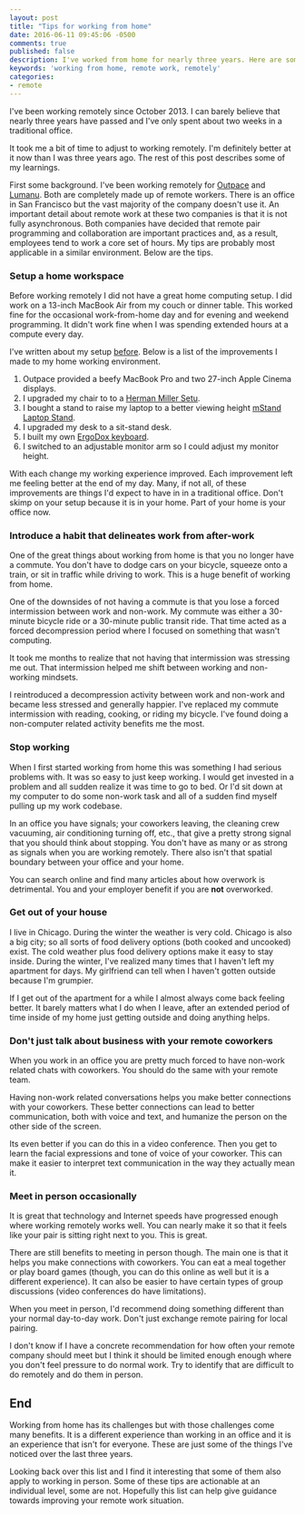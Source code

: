 ```yaml
---
layout: post
title: "Tips for working from home"
date: 2016-06-11 09:45:06 -0500
comments: true
published: false
description: I've worked from home for nearly three years. Here are some tips I've learned.
keywords: 'working from home, remote work, remotely'
categories:
- remote
---
```


I've been working remotely since October 2013. I can barely believe
that nearly three years have passed and I've only spent about two
weeks in a traditional office.

It took me a bit of time to adjust to working remotely. I'm definitely
better at it now than I was three years ago. The rest of this post
describes some of my learnings.

First some background. I've been working remotely for
[Outpace](http://outpace.com) and [Lumanu](https://lumanu.com). Both
are completely made up of remote workers. There is an office in San
Francisco but the vast majority of the company doesn't use it. An
important detail about remote work at these two companies is that it
is not fully asynchronous. Both companies have decided that remote
pair programming and collaboration are important practices and, as a
result, employees tend to work a core set of hours. My tips are
probably most applicable in a similar environment. Below are the tips.

### Setup a home workspace

Before working remotely I did not have a great home computing setup. I
did work on a 13-inch MacBook Air from my couch or dinner table. This
worked fine for the occasional work-from-home day and for evening and
weekend programming. It didn't work fine when I was spending extended
hours at a compute every day.

I've written about my setup
[before](/blog/2015/03/31/my-home-work-space/). Below is a list of the
improvements I made to my home working environment.

1. Outpace provided a beefy MacBook Pro and two 27-inch Apple Cinema displays.
1. I upgraded my chair to to a [Herman Miller Setu](http://amzn.to/1XNWKru).
1. I bought a stand to raise my laptop to a better viewing height [mStand Laptop Stand](http://www.amazon.com/gp/product/B000OOYECC/=as_li_tl?ie=UTF8&camp=1789&creative=390957&creativeASIN=B000OOYECC&linkCode=as2&tag=jakemccrary08-20&linkId=L5THOTZHJ6FPJSAL).
1. I upgraded my desk to a sit-stand desk.
1. I built my own [ErgoDox keyboard](/blog/2014/07/27/building-the-ergodox-keyboard/).
1. I switched to an adjustable monitor arm so I could adjust my monitor height.

With each change my working experience improved. Each improvement left
me feeling better at the end of my day. Many, if not all, of these
improvements are things I'd expect to have in in a traditional
office. Don't skimp on your setup because it is in your home. Part of
your home is your office now.

### Introduce a habit that delineates work from after-work

One of the great things about working from home is that you no longer
have a commute. You don't have to dodge cars on your bicycle, squeeze
onto a train, or sit in traffic while driving to work. This is a huge
benefit of working from home.

One of the downsides of not having a commute is that you lose a forced
intermission between work and non-work. My commute was either a
30-minute bicycle ride or a 30-minute public transit ride. That time
acted as a forced decompression period where I focused on something
that wasn't computing.

It took me months to realize that not having that intermission was
stressing me out. That intermission helped me shift between working
and non-working mindsets.

I reintroduced a decompression activity between work and non-work and
became less stressed and generally happier. I've replaced my commute
intermission with reading, cooking, or riding my bicycle. I've found
doing a non-computer related activity benefits me the most.

### Stop working

When I first started working from home this was something I had
serious problems with. It was so easy to just keep working. I would
get invested in a problem and all sudden realize it was time to go to
bed. Or I'd sit down at my computer to do some non-work task and all
of a sudden find myself pulling up my work codebase.

In an office you have signals; your coworkers leaving, the cleaning
crew vacuuming, air conditioning turning off, etc., that give a pretty
strong signal that you should think about stopping. You don't have as
many or as strong as signals when you are working remotely. There also
isn't that spatial boundary between your office and your home.

You can search online and find many articles about how overwork is
detrimental. You and your employer benefit if you are **not**
overworked.

### Get out of your house

I live in Chicago. During the winter the weather is very cold. Chicago
is also a big city; so all sorts of food delivery options (both cooked
and uncooked) exist. The cold weather plus food delivery options make
it easy to stay inside. During the winter, I've realized many times
that I haven't left my apartment for days. My girlfriend can tell when
I haven't gotten outside because I'm grumpier.

If I get out of the apartment for a while I almost always come back
feeling better. It barely matters what I do when I leave, after an
extended period of time inside of my home just getting outside and
doing anything helps.

### Don't just talk about business with your remote coworkers

When you work in an office you are pretty much forced to have non-work
related chats with coworkers. You should do the same with your remote
team.

Having non-work related conversations helps you make better
connections with your coworkers. These better connections can lead to
better communication, both with voice and text, and humanize the person
on the other side of the screen.

Its even better if you can do this in a video conference. Then you get
to learn the facial expressions and tone of voice of your
coworker. This can make it easier to interpret text communication in
the way they actually mean it.

### Meet in person occasionally

It is great that technology and Internet speeds have progressed enough
where working remotely works well. You can nearly make it so that it
feels like your pair is sitting right next to you. This is great.

There are still benefits to meeting in person though. The main one is
that it helps you make connections with coworkers. You can eat a meal
together or play board games (though, you can do this online as well
but it is a different experience). It can also be easier to have
certain types of group discussions (video conferences do have
limitations).

When you meet in person, I'd recommend doing something different than
your normal day-to-day work. Don't just exchange remote pairing for
local pairing.

I don't know if I have a concrete recommendation for how often your
remote company should meet but I think it should be limited enough
enough where you don't feel pressure to do normal work. Try to
identify that are difficult to do remotely and do them in person.


## End

Working from home has its challenges but with those challenges come
many benefits. It is a different experience than working in an office
and it is an experience that isn't for everyone. These are just some
of the things I've noticed over the last three years.

Looking back over this list and I find it interesting that some of
them also apply to working in person. Some of these tips are
actionable at an individual level, some are not. Hopefully this list
can help give guidance towards improving your remote work
situation.


